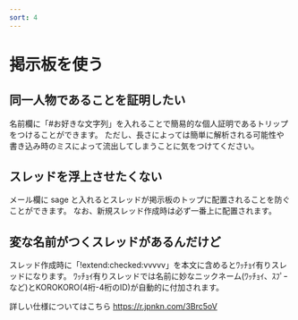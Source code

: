 ```yaml
---
sort: 4
---
```


# 掲示板を使う

## 同一人物であることを証明したい

名前欄に「#お好きな文字列」を入れることで簡易的な個人証明であるトリップをつけることができます。
ただし、長さによっては簡単に解析される可能性や書き込み時のミスによって流出してしまうことに気をつけてください。

## スレッドを浮上させたくない

メール欄に sage と入れるとスレッドが掲示板のトップに配置されることを防ぐことができます。
なお、新規スレッド作成時は必ず一番上に配置されます。

## 変な名前がつくスレッドがあるんだけど

スレッド作成時に「!extend:checked:vvvvv」を本文に含めるとﾜｯﾁｮｲ有りスレッドになります。
ﾜｯﾁｮｲ有りスレッドでは名前に妙なニックネーム(ﾜｯﾁｮｲ、ｽﾌﾟｰなど)とKOROKORO(4桁-4桁のID)が自動的に付加されます。

詳しい仕様についてはこちら
https://r.jpnkn.com/3Brc5oV
